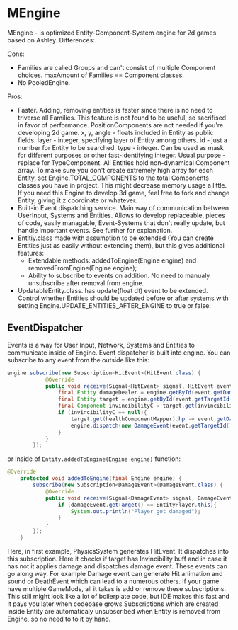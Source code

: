 # MEngine
MEngine - is optimized Entity-Component-System engine for 2d games based on Ashley.
Differences:

Cons:
* Families are called Groups and can't consist of multiple Component choices. maxAmount of Families == Component classes.
* No PooledEngine.

Pros:
* Faster. Adding, removing entities is faster since there is no need to triverse all Families. This feature is not found to be useful, so sacrifised in favor of performance.
PositionComponents are not needed if you're developing 2d game.
x, y, angle - floats included in Entity as public fields.
layer - integer, specifying layer of Entity among others.
id - just a number for Entity to be searched.
type - integer. Can be used as mask for different purposes or other fast-identifying integer. Usual purpose - replace for TypeComponent.
All Entities hold non-dynamical Component array. To make sure you don't create extremely high array for each Entity, set Engine.TOTAL_COMPONENTS to the total Components classes you have in project. This might decrease memory usage a little.
If you need this Engine to develop 3d game, feel free to fork and change Entity, giving it z coordinate or whatever.
* Built-in Event dispatching service. Main way of communication between UserInput, Systems and Entities. Allows to develop replaceable, pieces of code, easily managable, Event-Systems that don't really update, but handle important events. See further for explanation.
* Entitiy.class made with assumption to be extended (You can create Entities just as easily without extending them), but this gives additional features:
  * Extendable methods: addedToEngine(Engine engine) and removedFromEngine(Engine engine);
  * Ability to subscribe to events on addition. No need to manualy unsubscribe after removal from engine.
* UpdatableEntity.class. has update(float dt) event to be extended. Control whether Entities should be updated before or after systems with setting Engine.UPDATE_ENTITIES_AFTER_ENGINE to true or false.
## EventDispatcher
Events is a way for User Input, Network, Systems and Entities to communicate inside of Engine.
Event dispatcher is built into engine. You can subscribe to any event from the outside like this:

```java
engine.subscribe(new Subscription<HitEvent>(HitEvent.class) {
            @Override
            public void receive(Signal<HitEvent> signal, HitEvent event) {
                final Entity damageDealer = engine.getById(event.getDamageDealerId());
                final Entity target = engine.getById(event.getTargetId());
                final Component invincibilityC = target.get(invincibilityComponentMapper);
                if (invincibilityC == null){
                    target.get(healthComponentMapper).hp -= event.getDamage();
                    engine.dispatch(new DamageEvent(event.getTargetId(), event.getDamageDealerId(), event.getDamage()));
                }
            }
        });
```
or inside of `Entity.addedToEngine(Engine engine)` function:

```java
@Override
    protected void addedToEngine(final Engine engine) {
        subscribe(new Subscription<DamageEvent>(DamageEvent.class) {
            @Override
            public void receive(Signal<DamageEvent> signal, DamageEvent damageEvent) {
                if (damageEvent.getTarget() == EntityPlayer.this){
                    System.out.println("Player got damaged");
                }
            }
        });
    }
```
Here, in first example, PhysicsSystem generates HitEvent. It dispatches into this subscription. Here it checks if target has Invincibility buff and in case it has not it applies damage and dispatches damage event. These events can go along way. For example Damage event can generate Hit animation and sound or DeathEvent which can lead to a numerous others. If your game have multiple GameMods, all it takes is add or remove these subscriptions. This still might look like a lot of boilerplate code, but IDE makes this fast and It pays you later when codebase grows
Subscriptions which are created inside Entity are automaticaly unsubscribed when Entity is removed from Engine, so no need to to it by hand.
